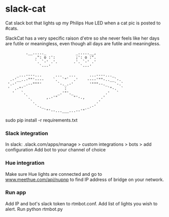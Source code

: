 # slack-cat
Cat slack bot that lights up my Philips Hue LED when a cat pic is posted to #cats.

SlackCat has a very specific raison d'etre so she never feels like her days are futile or meaningless, even though all days are futile and meaningless.

             .__....._             _.....__,
                 .": o :':         ;': o :".
                 `. `-' .'.       .'. `-' .'   
                   `---'             `---'  

         _...----...      ...   ...      ...----..._
      .-'__..-""'----    `.  `"`  .'    ----'""-..__`-.
     '.-'   _.--"""'       `-._.-'       '"""--._   `-.`
     '  .-"'                  :                  `"-.  `
       '   `.              _.'"'._              .'   `
             `.       ,.-'"       "'-.,       .'
               `.                           .'
                 `-._                   _.-'
                     `"'--...___...--'"`


sudo pip install -r requirements.txt

### Slack integration
In slack: <your team>.slack.com/apps/manage > custom integrations > bots > add configuration
Add bot to your channel of choice

### Hue integration
Make sure Hue lights are connected and go to www.meethue.com/api/nupnp to find IP address of bridge on your network.

### Run app
Add IP and bot's slack token to rtmbot.conf.
Add list of lights you wish to alert.
Run python rtmbot.py
